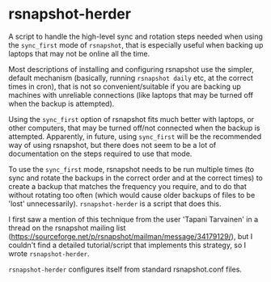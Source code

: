 # rsnapshot-herder
A script to handle the high-level sync and rotation steps needed when using the `sync_first` mode of `rsnapshot`, that is especially useful when backing up laptops that may not be online all the time.  

Most descriptions of installing and configuring rsnapshot use the simpler, default mechanism (basically, running `rsnapshot daily` etc, at the correct times in cron), that is not so convenient/suitable if you are backing up machines with unreliable connections (like laptops that may be turned off when the backup is attempted).

Using the `sync_first` option of rsnapshot fits much better with laptops, or other computers, that may be turned off/not connected when the backup is attempted. Apparently, in future, using `sync_first` will be the recommended way of using rsnapshot, but there does not seem to be a lot of documentation on the steps required to use that mode.

To use the `sync_first` mode, rsnapshot needs to be run multiple times (to sync and rotate the backups in the correct order and at the correct times) to create a backup that matches the frequency you require, and to do that without rotating too often (which would cause older backups of files to be 'lost' unnecessarily). `rsnapshot-herder` is a script that does this.

I first saw a mention of this technique from the user 'Tapani Tarvainen' in a thread on the rsnapshot mailing list (https://sourceforge.net/p/rsnapshot/mailman/message/34179129/), but I couldn't find a detailed tutorial/script that implements this strategy, so I wrote `rsnapshot-herder`.

`rsnapshot-herder` configures itself from standard rsnapshot.conf files.
